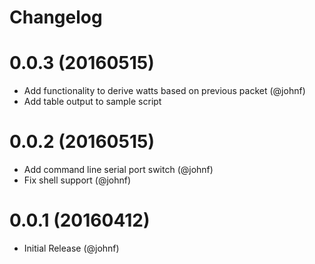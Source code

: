 # Changelog

# 0.0.3 (20160515)

* Add functionality to derive watts based on previous packet (@johnf)
* Add table output to sample script

# 0.0.2 (20160515)

* Add command line serial port switch (@johnf)
* Fix shell support (@johnf)

# 0.0.1 (20160412)

* Initial Release (@johnf)
